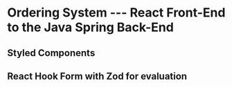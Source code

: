 # Ordering System --- React Front-End to the Java Spring Back-End

## Styled Components
## React Hook Form with Zod for evaluation